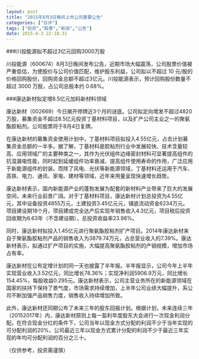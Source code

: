 ```yaml
---
layout: post
title: "2015年8月3日晚间上市公司重要公告"
categories: ["日评"]
tags: ["投资","股票","新闻","公告"]
date: 2015-8-3 22:18:31
---
```

###川投能源拟不超过3亿元回购3000万股

川投能源（600674）8月3日晚间发布公告，近期市场大幅震荡，公司股票价值被严重低估，为使股价与公司价值匹配，维护股东利益，公司拟以不超过 10 元/股的价格回购股份，回购资金总额不超过3亿元。川投能源表示，预计回购股份数量不超过 3000 万股，占公司总股本约 0.68%。

###康达新材拟定增8.5亿元加码新材料领域

康达新材（002669）今日揭开停牌近3个月的谜底。公司拟定向增发不超过4820万股，募集资金不超过8.5亿元投资丁基材料项目，以及扩产公司主业之一的聚氨酯胶粘剂。公司股票将于8月4日复牌。

在康达新材的募集资金使用计划中，丁基材料项目拟投入4.55亿元，占去计划募集资金总额的一半多。据了解，丁基材料是胶粘剂行业中发展较快、技术含量较高、应用领域广的主要种类之一，其作为光伏组件边缘密封材料可显著提高组件的抗湿漏电性能，同时起到延缓组件功率衰减、提高组件使用寿命的作用，广泛应用于新能源组件的封装。而除了风电、光伏等新能源领域，丁基材料还运用于汽车、高铁、电力、通讯、家电、建材等领域，近年来用量呈现快速增长趋势。

康达新材表示，国内新能源产业的蓬勃发展为配套的新材料产业带来了巨大的发展空间，未来行业前景广阔。对于丁基材料项目，康达新材计划总投资为4.55亿元，其中设备投资4855万元，土建投资3.45亿元元，铺底流动资金6234万元。项目建设期18个月，项目建成完全达产后实现年销售收入4.3亿元，项目税后投资回收期为6.63年（不含建设期），总投资收益率23.98%。

同时，康达新材拟投入1.45亿元进行聚氨酯胶粘剂扩产项目。2014年康达新材来自于聚氨酯胶粘剂产品的销售收入为3879.74万元，占总营业收入的7.39%。康达新材表示，拟通过扩产项目的实施，大幅提高聚氨酯胶粘剂的产销规模，增加市场占有率。

康达新材在公布定增计划的同一天也披露了半年报。半年报显示，公司今年上半年实现营业收入3.52亿元，同比增长78.36%；实现净利润5906.9万元，同比增长154.45%，每股收益0.295元。康达新材表示，公司主营业务所在的新能源领域在国家的扶持下保持了景气度，市场需求持续增加，上半年公司业绩大幅提升，系公司不断加强产品销售力度，销售收入持续增加所致。

此外，康达新材还同期公布了未来三年的股东回报计划。根据计划，未来连续三年（2015­2017年）内，康达新材原则上每一盈利年度股东大会进行一次现金利润分配。在符合现金分红的条件下，公司当年以现金方式分配的利润不少于当年实现的可分配利润的20%，公司最近三年以现金方式累计分配的利润不少于最近三年实现的年均可分配利润的百分之三十。

（仅供参考，投资需谨慎）
